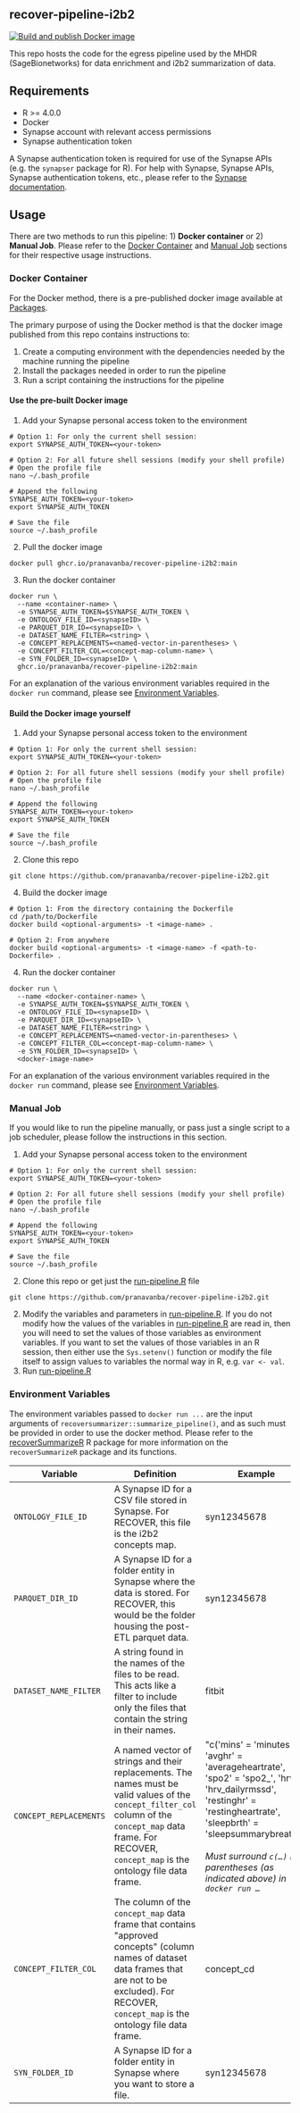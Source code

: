 ## recover-pipeline-i2b2

[![Build and publish Docker image](https://github.com/pranavanba/recover-pipeline-i2b2/actions/workflows/docker-build-publish.yml/badge.svg)](https://github.com/pranavanba/recover-pipeline-i2b2/actions/workflows/docker-build-publish.yml)

This repo hosts the code for the egress pipeline used by the MHDR (SageBionetworks) for data enrichment and i2b2 summarization of data.

## Requirements

-   R >= 4.0.0
-   Docker
-   Synapse account with relevant access permissions
-   Synapse authentication token

A Synapse authentication token is required for use of the Synapse APIs (e.g. the `synapser` package for R). For help with Synapse, Synapse APIs, Synapse authentication tokens, etc., please refer to the [Synapse documentation](https://help.synapse.org/docs/).

## Usage

There are two methods to run this pipeline: 1) **Docker container** or 2) **Manual Job**. Please refer to the [Docker Container](#docker-container) and [Manual Job](#manual-job) sections for their respective usage instructions.

### Docker Container

For the Docker method, there is a pre-published docker image available at [Packages](https://github.com/orgs/pranavanba/packages/container/package/recover-pipeline-i2b2).

The primary purpose of using the Docker method is that the docker image published from this repo contains instructions to:

1. Create a computing environment with the dependencies needed by the machine running the pipeline
2. Install the packages needed in order to run the pipeline
3. Run a script containing the instructions for the pipeline

#### Use the pre-built Docker image

1.  Add your Synapse personal access token to the environment

```Shell
# Option 1: For only the current shell session:
export SYNAPSE_AUTH_TOKEN=<your-token>

# Option 2: For all future shell sessions (modify your shell profile)
# Open the profile file
nano ~/.bash_profile

# Append the following
SYNAPSE_AUTH_TOKEN=<your-token>
export SYNAPSE_AUTH_TOKEN

# Save the file
source ~/.bash_profile
```

2.  Pull the docker image

```Shell
docker pull ghcr.io/pranavanba/recover-pipeline-i2b2:main
```

3.  Run the docker container

```Shell
docker run \
  --name <container-name> \
  -e SYNAPSE_AUTH_TOKEN=$SYNAPSE_AUTH_TOKEN \
  -e ONTOLOGY_FILE_ID=<synapseID> \
  -e PARQUET_DIR_ID=<synapseID> \
  -e DATASET_NAME_FILTER=<string> \
  -e CONCEPT_REPLACEMENTS=<named-vector-in-parentheses> \
  -e CONCEPT_FILTER_COL=<concept-map-column-name> \
  -e SYN_FOLDER_ID=<synapseID> \
  ghcr.io/pranavanba/recover-pipeline-i2b2:main
```

For an explanation of the various environment variables required in the `docker run` command, please see [Environment Variables](#environment-variables).

#### Build the Docker image yourself

1.  Add your Synapse personal access token to the environment

```Shell
# Option 1: For only the current shell session:
export SYNAPSE_AUTH_TOKEN=<your-token>

# Option 2: For all future shell sessions (modify your shell profile)
# Open the profile file
nano ~/.bash_profile

# Append the following
SYNAPSE_AUTH_TOKEN=<your-token>
export SYNAPSE_AUTH_TOKEN

# Save the file
source ~/.bash_profile
```

2. Clone this repo

```Shell
git clone https://github.com/pranavanba/recover-pipeline-i2b2.git
```

4.  Build the docker image

```Shell
# Option 1: From the directory containing the Dockerfile
cd /path/to/Dockerfile
docker build <optional-arguments> -t <image-name> .

# Option 2: From anywhere
docker build <optional-arguments> -t <image-name> -f <path-to-Dockerfile> .
```

4.  Run the docker container

```Shell
docker run \
  --name <docker-container-name> \
  -e SYNAPSE_AUTH_TOKEN=$SYNAPSE_AUTH_TOKEN \
  -e ONTOLOGY_FILE_ID=<synapseID> \
  -e PARQUET_DIR_ID=<synapseID> \
  -e DATASET_NAME_FILTER=<string> \
  -e CONCEPT_REPLACEMENTS=<named-vector-in-parentheses> \
  -e CONCEPT_FILTER_COL=<concept-map-column-name> \
  -e SYN_FOLDER_ID=<synapseID> \
  <docker-image-name>
```

For an explanation of the various environment variables required in the `docker run` command, please see [Environment Variables](#environment-variables).

### Manual Job

If you would like to run the pipeline manually, or pass just a single script to a job scheduler, please follow the instructions in this section.

1. Add your Synapse personal access token to the environment

```Shell
# Option 1: For only the current shell session:
export SYNAPSE_AUTH_TOKEN=<your-token>

# Option 2: For all future shell sessions (modify your shell profile)
# Open the profile file
nano ~/.bash_profile

# Append the following
SYNAPSE_AUTH_TOKEN=<your-token>
export SYNAPSE_AUTH_TOKEN

# Save the file
source ~/.bash_profile
```

2. Clone this repo or get just the [run-pipeline.R](run-pipeline.R) file

```Shell
git clone https://github.com/pranavanba/recover-pipeline-i2b2.git
```

2. Modify the variables and parameters in [run-pipeline.R](run-pipeline.R). If you do not modify how the values of the variables in [run-pipeline.R](run-pipeline.R) are read in, then you will need to set the values of those variables as environment variables. If you want to set the values of those variables in an R session, then either use the `Sys.setenv()` function or modify the file itself to assign values to variables the normal way in R, e.g. `var <- val`.
4. Run [run-pipeline.R](run-pipeline.R)

### Environment Variables

The environment variables passed to `docker run ...` are the input arguments of `recoversummarizer::summarize_pipeline()`, and as such must be provided in order to use the docker method. Please refer to the [recoverSummarizeR](https://github.com/Sage-Bionetworks/recoverSummarizeR) R package for more information on the `recoverSummarizeR` package and its functions.

Variable | Definition | Example
---|---|---
| `ONTOLOGY_FILE_ID` | A Synapse ID for a CSV file stored in Synapse. For RECOVER, this file is the i2b2 concepts map. | syn12345678
| `PARQUET_DIR_ID` | A Synapse ID for a folder entity in Synapse where the data is stored. For RECOVER, this would be the folder housing the post-ETL parquet data. | syn12345678
| `DATASET_NAME_FILTER`  | A string found in the names of the files to be read. This acts like a filter to include only the files that contain the string in their names. | fitbit
| `CONCEPT_REPLACEMENTS` | A named vector of strings and their replacements. The names must be valid values of the `concept_filter_col` column of the `concept_map` data frame. For RECOVER, `concept_map` is the ontology file data frame. | "c('mins' = 'minutes', 'avghr' = 'averageheartrate', 'spo2' = 'spo2\_', 'hrv' = 'hrv_dailyrmssd', 'restinghr' = 'restingheartrate', 'sleepbrth' = 'sleepsummarybreath')" <br><br> *Must surround `c(…)` in parentheses (as indicated above) in `docker run …`*
| `CONCEPT_FILTER_COL` | The column of the `concept_map` data frame that contains "approved concepts" (column names of dataset data frames that are not to be excluded). For RECOVER, `concept_map` is the ontology file data frame. | concept_cd
| `SYN_FOLDER_ID` | A Synapse ID for a folder entity in Synapse where you want to store a file. | syn12345678
